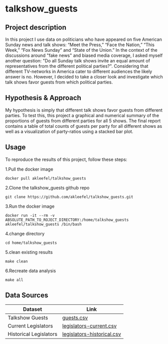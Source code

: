 
# talkshow_guests


## Project description
In this project I use data on politicians who have appeared on five American Sunday news and talk shows: “Meet the Press,” “Face the Nation,” “This Week,” “Fox News Sunday” and “State of the Union.” In the context of the discussions around "fake news" and biased media coverage, I asked myself another question: "Do all Sunday talk shows invite an equal amount of representatives from the different political parties?". Considering that different TV-networks in America cater to different audiences the likely answer is no. However, I decided to take a closer look and investigate which talk shows favor guests from which political parties.

## Hypothesis & Approach
My hypothesis is simply that different talk shows favor guests from different parties. To test this, this project a graphical and numerical summary of the proportions of guests from different parties for all 5 shows. The final report contains a table of total counts of guests per party for all different shows as well as a visualization of party-ratios using a stacked bar plot.

## Usage
To reproduce the results of this project, follow these steps:

1.Pull the docker image

`docker pull akleefel/talkshow_guests`

2.Clone the talkshow_guests github repo

`git clone https://github.com/akleefel/talkshow_guests.git`

3.Run the docker image

`docker run -it --rm -v ABSOLUTE_PATH_TO_ROJECT_DIRECTORY:/home/talkshow_guests akleefel/talkshow_guests /bin/bash`

4.change directory

`cd home/talkshow_guests`

5.clean existing results

`make clean`

6.Recreate data analysis

`make all`


## Data Sources

|Dataset|Link|
|---|---|
|Talkshow Guests|[guests.csv](https://github.com/TheUpshot/Sunday-Shows)|
|Current Legislators|[legislators-current.csv](https://github.com/unitedstates/congress-legislators)|
|Historical Legislators|[legislators-historical.csv](https://github.com/unitedstates/congress-legislators)|
